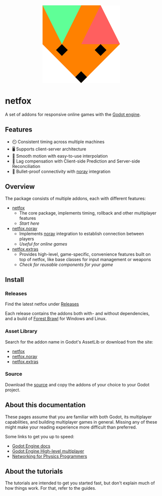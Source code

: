<p style="text-align: center">
  <img src="assets/netfox.svg" />
</p>

# netfox

A set of addons for responsive online games with the [Godot engine].

## Features

* ⏲️  Consistent timing across multiple machines
* 🖥️ Supports client-server architecture
* 🧈 Smooth motion with easy-to-use interpolation
* 💨 Lag compensation with Client-side Prediction and Server-side Reconciliation
* 🛜 Bullet-proof connectivity with [noray] integration

## Overview

The package consists of multiple addons, each with different features:

* [netfox]
    * The core package, implements timing, rollback and other multiplayer
      features
    * *Start here*
* [netfox.noray]
    * Implements [noray] integration to establish connection between players
    * *Useful for online games*
* [netfox.extras]
    * Provides high-level, game-specific, convenience features built on top of
      netfox, like base classes for input management or weapons
    * *Check for reusable components for your game*

## Install

### Releases

Find the latest netfox under
[Releases](https://github.com/foxssake/netfox/releases)

Each release contains the addons both with- and without dependencies, and a
build of [Forest Brawl] for Windows and Linux.

### Asset Library

Search for the addon name in Godot's AssetLib or download from the site:

* [netfox](https://godotengine.org/asset-library/asset/2375)
* [netfox.noray](https://godotengine.org/asset-library/asset/2376)
* [netfox.extras](https://godotengine.org/asset-library/asset/2377)

### Source

Download the [source] and copy the addons of your choice to your Godot project.

## About this documentation

These pages assume that you are familiar with both Godot, its multiplayer
capabilities, and building multiplayer games in general. Missing any of these
might make your reading experience more difficult than preferred.

Some links to get you up to speed:

* [Godot Engine docs](https://docs.godotengine.org/en/stable/index.html)
* [Godot Engine High-level multiplayer](https://docs.godotengine.org/en/stable/tutorials/networking/high_level_multiplayer.html)
* [Networking for Physics Programmers](https://www.gdcvault.com/play/1022195/Physics-for-Game-Programmers-Networking)

## About the tutorials

The tutorials are intended to get you started fast, but don't explain much of
how things work. For that, refer to the guides.

[netfox]: https://github.com/foxssake/netfox/tree/main/addons/netfox
[netfox.noray]: https://github.com/foxssake/netfox/tree/main/addons/netfox.noray
[netfox.extras]: https://github.com/foxssake/netfox/tree/main/addons/netfox.extras
[Forest Brawl]: https://github.com/foxssake/netfox/tree/main/examples/forest-brawl

[Godot engine]: https://godotengine.org/
[noray]: https://github.com/foxssake/noray
[source]: https://github.com/foxssake/netfox/archive/refs/heads/main.zip
